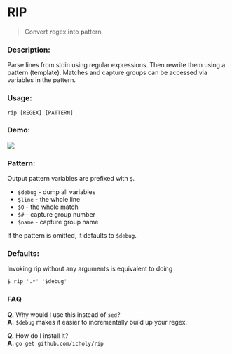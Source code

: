 # RIP

> Convert **r**egex **i**nto **p**attern

### Description:

Parse lines from stdin using regular expressions. Then rewrite them using a pattern (template).
Matches and capture groups can be accessed via variables in the pattern.

### Usage:
```
rip [REGEX] [PATTERN]
```

### Demo:

![](http://i.imgur.com/YaBAlRQ.gif)

### Pattern:

Output pattern variables are prefixed with `$`.

* `$debug` - dump all variables
* `$line` - the whole line
* `$0` - the whole match
* `$#` - capture group number
* `$name` - capture group name

If the pattern is omitted, it defaults to `$debug`.

### Defaults:

Invoking rip without any arguments is equivalent to doing

```
$ rip '.*' '$debug'
```

### FAQ

**Q.** Why would I use this instead of `sed`?  
**A.** `$debug` makes it easier to incrementally build up your regex.

**Q.** How do I install it?  
**A.** `go get github.com/icholy/rip`
